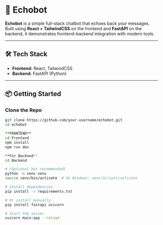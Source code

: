 # 🤖 Echobot

**Echobot** is a simple full-stack chatbot that echoes back your messages. Built using **React + TailwindCSS** on the frontend and **FastAPI** on the backend, it demonstrates frontend-backend integration with modern tools.

---

## 🛠 Tech Stack

- **Frontend:** React, TailwindCSS
- **Backend:** FastAPI (Python)

---

## 📦 Getting Started

### Clone the Repo

```bash
git clone https://github.com/your-username/echobot.git
cd echobot

**FRONTEND**
cd Frontend
npm install
npm run dev

**For Backned**
cd Backend

# (Optional but recommended)
python -m venv venv
source venv/bin/activate  # On Windows: venv\Scripts\activate

# Install dependencies
pip install -r requirements.txt

# Or install manually
pip install fastapi uvicorn

# Start the server
uvicorn main:app --reload


